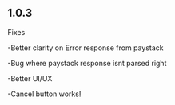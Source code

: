 ## 1.0.3

Fixes

-Better clarity on Error response from paystack

-Bug where paystack response isnt parsed right

-Better UI/UX

-Cancel button works!
